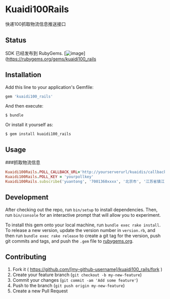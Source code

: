 # Kuaidi100Rails

快递100抓取物流信息推送接口

## Status
SDK 已经发布到 RubyGems.
[![image](https://ruby-china-files.b0.upaiyun.com/photo/5982eaaa64f467d9dbda03ad4f40ea27.png)](https://rubygems.org/gems/kuaidi100_rails

## Installation

Add this line to your application's Gemfile:

```ruby
gem 'kuaidi100_rails'
```

And then execute:

    $ bundle

Or install it yourself as:

    $ gem install kuaidi100_rails

## Usage

###抓取物流信息
```ruby
Kuaidi100Rails.POLL_CALLBACK_URL='http://yourserverurl/kuaidis/callback'
Kuaidi100Rails.POLL_KEY = 'yourpollkey'
Kuaidi100Rails.subscribe('yuantong', '7001360xxxx', '北京市', '江苏省镇江市丹阳市',nil,'152xxxxyyyy','company name','product name')
```
## Development

After checking out the repo, run `bin/setup` to install dependencies. Then, run `bin/console` for an interactive prompt that will allow you to experiment.

To install this gem onto your local machine, run `bundle exec rake install`. To release a new version, update the version number in `version.rb`, and then run `bundle exec rake release` to create a git tag for the version, push git commits and tags, and push the `.gem` file to [rubygems.org](https://rubygems.org).

## Contributing

1. Fork it ( https://github.com/[my-github-username]/kuaidi100_rails/fork )
2. Create your feature branch (`git checkout -b my-new-feature`)
3. Commit your changes (`git commit -am 'Add some feature'`)
4. Push to the branch (`git push origin my-new-feature`)
5. Create a new Pull Request
